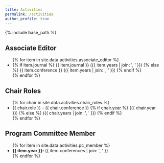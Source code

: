 ```yaml
---
title: Activities
permalink: /activities
author_profile: true
---
```

{% include base_path %}

<h2>Associate Editor</h2>
<ul>
  {% for item in site.data.activities.associate_editor %}
    <li>
      {% if item.journal %}
        {{ item.journal }} ({{ item.years | join: ', ' }})
      {% else %}
        {{ item.conference }} ({{ item.years | join: ', ' }})
      {% endif %}
    </li>
  {% endfor %}
</ul>

<h2>Chair Roles</h2>
<ul>
  {% for chair in site.data.activities.chair_roles %}
    <li>
      {{ chair.role }} - {{ chair.conference }} 
      {% if chair.year %}
        ({{ chair.year }})
      {% else %}
        ({{ chair.years | join: ', ' }})
      {% endif %}
    </li>
  {% endfor %}
</ul>

<h2>Program Committee Member</h2>
<ul>
  {% for item in site.data.activities.pc_member %}
    <li>
      <strong>{{ item.year }}:</strong>
      {{ item.conferences | join: ', ' }}
    </li>
  {% endfor %}
</ul>
